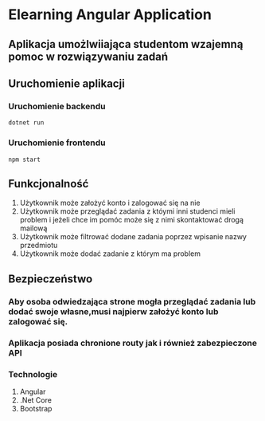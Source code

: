 # Elearning Angular Application

## Aplikacja umożlwiiająca studentom wzajemną pomoc w rozwiązywaniu zadań

## Uruchomienie aplikacji

### Uruchomienie backendu

`dotnet run`

### Uruchomienie frontendu

`npm start`

## Funkcjonalność 

1. Użytkownik może założyć konto i zalogować się na nie
2. Użytkownik może przeglądać zadania z któymi inni studenci mieli problem i jeżeli chce im pomóc może się z nimi skontaktować drogą mailową
3. Użytkownik może filtrować dodane zadania poprzez wpisanie nazwy przedmiotu
4. Użytkownik może dodać zadanie z którym ma problem 

## Bezpieczeństwo 
### Aby osoba odwiedzająca strone mogła przeglądać zadania lub dodać swoje własne,musi najpierw założyć konto lub zalogować się.
### Aplikacja posiada chronione routy jak i również zabezpieczone API


### Technologie

1. Angular
2. .Net Core
3. Bootstrap
